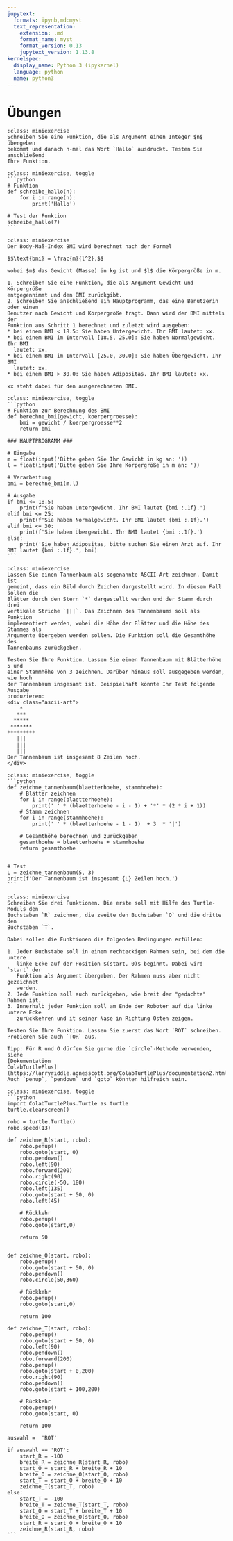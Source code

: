 ```yaml
---
jupytext:
  formats: ipynb,md:myst
  text_representation:
    extension: .md
    format_name: myst
    format_version: 0.13
    jupytext_version: 1.13.8
kernelspec:
  display_name: Python 3 (ipykernel)
  language: python
  name: python3
---
```


# Übungen

```{admonition} Übung 6.1
:class: miniexercise
Schreiben Sie eine Funktion, die als Argument einen Integer $n$ übergeben
bekommt und danach n-mal das Wort `Hallo` ausdruckt. Testen Sie anschließend
Ihre Funktion.
```

````{admonition} Lösung
:class: miniexercise, toggle
```python
# Funktion
def schreibe_hallo(n):
    for i in range(n):
        print('Hallo')

# Test der Funktion
schreibe_hallo(7)
```
````

```{admonition} Übung 6.2
:class: miniexercise
Der Body-Maß-Index BMI wird berechnet nach der Formel 

$$\text{bmi} = \frac{m}{l^2},$$

wobei $m$ das Gewicht (Masse) in kg ist und $l$ die Körpergröße in m.

1. Schreiben Sie eine Funktion, die als Argument Gewicht und Körpergröße
entgegennimmt und den BMI zurückgibt. 
2. Schreiben Sie anschließend ein Hauptprogramm, das eine Benutzerin oder einen
Benutzer nach Gewicht und Körpergröße fragt. Dann wird der BMI mittels der
Funktion aus Schritt 1 berechnet und zuletzt wird ausgeben: 
* bei einem BMI < 18.5: Sie haben Untergewicht. Ihr BMI lautet: xx.
* bei einem BMI im Intervall [18.5, 25.0]: Sie haben Normalgewicht. Ihr BMI
  lautet: xx.
* bei einem BMI im Intervall [25.0, 30.0]: Sie haben Übergewicht. Ihr BMI
  lautet: xx.
* bei einem BMI > 30.0: Sie haben Adipositas. Ihr BMI lautet: xx.

xx steht dabei für den ausgerechneten BMI.
```

````{admonition} Lösung
:class: miniexercise, toggle
```python
# Funktion zur Berechnung des BMI
def berechne_bmi(gewicht, koerpergroesse):
    bmi = gewicht / koerpergroesse**2
    return bmi

### HAUPTPROGRAMM ###

# Eingabe
m = float(input('Bitte geben Sie Ihr Gewicht in kg an: '))
l = float(input('Bitte geben Sie Ihre Körpergröße in m an: '))

# Verarbeitung
bmi = berechne_bmi(m,l)

# Ausgabe
if bmi <= 18.5:
    print(f'Sie haben Untergewicht. Ihr BMI lautet {bmi :.1f}.')
elif bmi <= 25:
    print(f'Sie haben Normalgewicht. Ihr BMI lautet {bmi :.1f}.')
elif bmi <= 30:
    print(f'Sie haben Übergewicht. Ihr BMI lautet {bmi :.1f}.')
else:
    print('Sie haben Adipositas, bitte suchen Sie einen Arzt auf. Ihr BMI lautet {bmi :.1f}.', bmi)
```
````

```{admonition} Übung 6.3
:class: miniexercise
Lassen Sie einen Tannenbaum als sogenannte ASCII-Art zeichnen. Damit ist
gemeint, dass ein Bild durch Zeichen dargestellt wird. In diesem Fall sollen die
Blätter durch den Stern `*` dargestellt werden und der Stamm durch drei
vertikale Striche `|||`. Das Zeichnen des Tannenbaums soll als Funktion
implementiert werden, wobei die Höhe der Blätter und die Höhe des Stammes als
Argumente übergeben werden sollen. Die Funktion soll die Gesamthöhe des
Tannenbaums zurückgeben.

Testen Sie Ihre Funktion. Lassen Sie einen Tannenbaum mit Blätterhöhe 5 und
einer Stammhöhe von 3 zeichnen. Darüber hinaus soll ausgegeben werden, wie hoch
der Tannenbaum insgesamt ist. Beispielhaft könnte Ihr Test folgende Ausgabe
produzieren:
<div class="ascii-art">
    *
   ***
  *****
 *******
*********
   |||
   |||
   |||
Der Tannenbaum ist insgesamt 8 Zeilen hoch.
</div>
```

````{admonition} Lösung
:class: miniexercise, toggle
```python
def zeichne_tannenbaum(blaetterhoehe, stammhoehe):
    # Blätter zeichnen
    for i in range(blaetterhoehe):
        print(' ' * (blaetterhoehe - i - 1) + '*' * (2 * i + 1))
    # Stamm zeichnen
    for i in range(stammhoehe):
        print(' ' * (blaetterhoehe - 1 - 1)  + 3  * '|')

    # Gesamthöhe berechnen und zurückgeben
    gesamthoehe = blaetterhoehe + stammhoehe
    return gesamthoehe


# Test
L = zeichne_tannenbaum(5, 3)
print(f'Der Tannenbaum ist insgesamt {L} Zeilen hoch.')
```
````

```{admonition} Übung 6.4
:class: miniexercise
Schreiben Sie drei Funktionen. Die erste soll mit Hilfe des Turtle-Moduls den
Buchstaben `R` zeichnen, die zweite den Buchstaben `O` und die dritte den
Buchstaben `T`. 

Dabei sollen die Funktionen die folgenden Bedingungen erfüllen:

1. Jeder Buchstabe soll in einem rechteckigen Rahmen sein, bei dem die untere
   linke Ecke auf der Position $(start, 0)$ beginnt. Dabei wird `start` der
   Funktion als Argument übergeben. Der Rahmen muss aber nicht gezeichnet
   werden.
2. Jede Funktion soll auch zurückgeben, wie breit der "gedachte" Rahmen ist.
3. Innerhalb jeder Funktion soll am Ende der Roboter auf die linke untere Ecke
   zurückkehren und it seiner Nase in Richtung Osten zeigen.

Testen Sie Ihre Funktion. Lassen Sie zuerst das Wort `ROT` schreiben. 
Probieren Sie auch `TOR` aus.

Tipp: Für R und O dürfen Sie gerne die `circle`-Methode verwenden, siehe
[Dokumentation
ColabTurtlePlus](https://larryriddle.agnesscott.org/ColabTurtlePlus/documentation2.html).
Auch `penup`, `pendown` und `goto` könnten hilfreich sein.
```

````{admonition} Lösung
:class: miniexercise, toggle
```python
import ColabTurtlePlus.Turtle as turtle
turtle.clearscreen()

robo = turtle.Turtle()
robo.speed(13)

def zeichne_R(start, robo):
    robo.penup()
    robo.goto(start, 0)
    robo.pendown()
    robo.left(90)
    robo.forward(200)
    robo.right(90)
    robo.circle(-50, 180)
    robo.left(135)
    robo.goto(start + 50, 0)
    robo.left(45)
    
    # Rückkehr
    robo.penup()
    robo.goto(start,0)
    
    return 50


def zeichne_O(start, robo):
    robo.penup()
    robo.goto(start + 50, 0)
    robo.pendown()
    robo.circle(50,360)

    # Rückkehr
    robo.penup()
    robo.goto(start,0)
    
    return 100

def zeichne_T(start, robo):
    robo.penup()
    robo.goto(start + 50, 0)
    robo.left(90)
    robo.pendown()
    robo.forward(200)
    robo.penup()
    robo.goto(start + 0,200)
    robo.right(90)
    robo.pendown()
    robo.goto(start + 100,200)
    
    # Rückkehr
    robo.penup()
    robo.goto(start, 0)
    
    return 100
   
auswahl =  'ROT'

if auswahl == 'ROT':
    start_R = -100
    breite_R = zeichne_R(start_R, robo)
    start_O = start_R + breite_R + 10
    breite_O = zeichne_O(start_O, robo)
    start_T = start_O + breite_O + 10
    zeichne_T(start_T, robo)
else:
    start_T = -100
    breite_T = zeichne_T(start_T, robo)
    start_O = start_T + breite_T + 10
    breite_O = zeichne_O(start_O, robo)
    start_R = start_O + breite_O + 10
    zeichne_R(start_R, robo)
```
````

